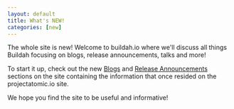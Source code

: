 ```yaml
---
layout: default
title: What's NEW!
categories: [new]
---
```


The whole site is new! Welcome to buildah.io where we'll discuss all things
Buildah focusing on blogs, release announcements, talks and more!

To start it up, check out the new <a href="../blogs">Blogs</a> and <a href="../releases">Release Announcements</a> sections on the site containing the information that once resided on the projectatomic.io site.

We hope you find the site to be useful and informative!
